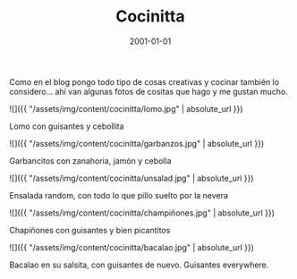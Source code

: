 ﻿---
layout: post
title: Cocinitta
date: 2001-01-01
description: Experimentos para comer
img: assets/img/cover/cocinitta.jpg
tags: [DIY]
status: published
header: hidden
---

Como en el blog pongo todo tipo de cosas creativas y cocinar también lo considero... ahí van algunas fotos de cositas que hago y me gustan mucho.

![]({{ "/assets/img/content/cocinitta/lomo.jpg" | absolute_url }})
<p class="image-caption">Lomo con guisantes y cebollita</p>

![]({{ "/assets/img/content/cocinitta/garbanzos.jpg" | absolute_url }})
<p class="image-caption">Garbancitos con zanahoria, jamón y cebolla</p>

![]({{ "/assets/img/content/cocinitta/unsalad.jpg" | absolute_url }})
<p class="image-caption">Ensalada random, con todo lo que pillo suelto por la nevera</p>

![]({{ "/assets/img/content/cocinitta/champiñones.jpg" | absolute_url }})
<p class="image-caption">Chapiñones con guisantes y bien picantitos</p>

![]({{ "/assets/img/content/cocinitta/bacalao.jpg" | absolute_url }})
<p class="image-caption">Bacalao en su salsita, con guisantes de nuevo. Guisantes everywhere.</p>